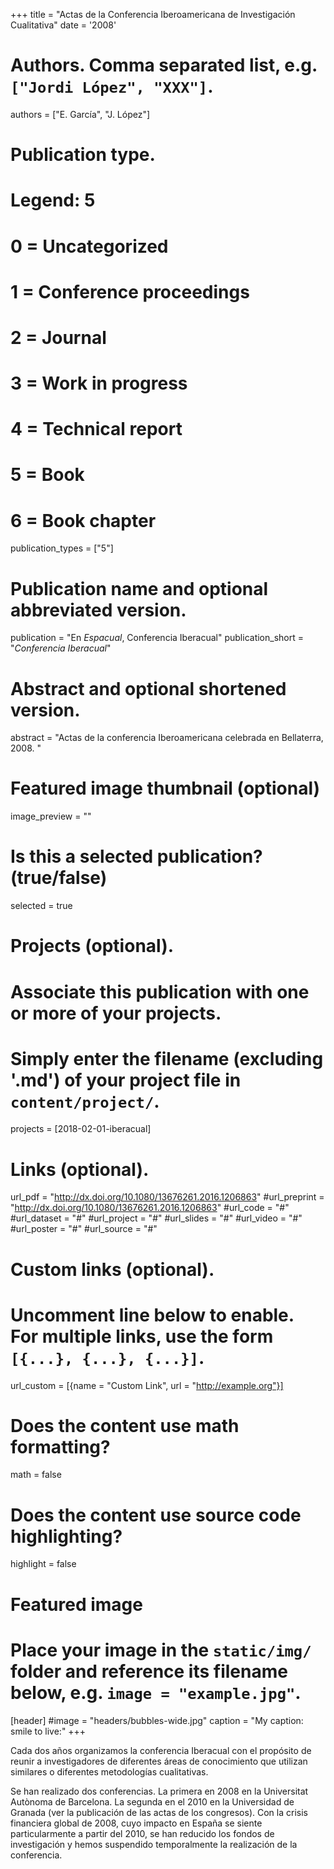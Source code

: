 +++
title = "Actas de la Conferencia Iberoamericana de Investigación Cualitativa"
date = '2008'
# Authors. Comma separated list, e.g. `["Jordi López", "XXX"]`.
authors = ["E. García", "J. López"]

# Publication type.
# Legend: 5
# 0 = Uncategorized
# 1 = Conference proceedings
# 2 = Journal
# 3 = Work in progress
# 4 = Technical report
# 5 = Book
# 6 = Book chapter
publication_types = ["5"]

# Publication name and optional abbreviated version.
publication = "En *Espacual*, Conferencia Iberacual"
publication_short = "*Conferencia Iberacual*"

# Abstract and optional shortened version.
abstract = "Actas de la conferencia Iberoamericana celebrada en Bellaterra, 2008. "

# Featured image thumbnail (optional)
image_preview = ""

# Is this a selected publication? (true/false)
selected = true

# Projects (optional).
#   Associate this publication with one or more of your projects.
#   Simply enter the filename (excluding '.md') of your project file in `content/project/`.
projects = [2018-02-01-iberacual]

# Links (optional).
url_pdf = "http://dx.doi.org/10.1080/13676261.2016.1206863"
#url_preprint = "http://dx.doi.org/10.1080/13676261.2016.1206863"
#url_code = "#"
#url_dataset = "#"
#url_project = "#"
#url_slides = "#"
#url_video = "#"
#url_poster = "#"
#url_source = "#"

# Custom links (optional).
#   Uncomment line below to enable. For multiple links, use the form `[{...}, {...}, {...}]`.
url_custom = [{name = "Custom Link", url = "http://example.org"}]

# Does the content use math formatting?
math = false

# Does the content use source code highlighting?
highlight = false

# Featured image
# Place your image in the `static/img/` folder and reference its filename below, e.g. `image = "example.jpg"`.
[header]
#image = "headers/bubbles-wide.jpg"
caption = "My caption: smile to live:"
+++

Cada dos años organizamos la conferencia Iberacual con el propósito de reunir a investigadores de diferentes áreas de conocimiento que utilizan similares o diferentes metodologías cualitativas.

Se han realizado dos conferencias. La primera en 2008 en la Universitat Autònoma de Barcelona. La segunda en el 2010 en la Universidad de Granada (ver la publicación de las actas de los congresos). Con la crisis financiera global de 2008, cuyo impacto en España se siente particularmente a partir del 2010, se han reducido los fondos de investigación y hemos suspendido temporalmente la realización de la conferencia.
